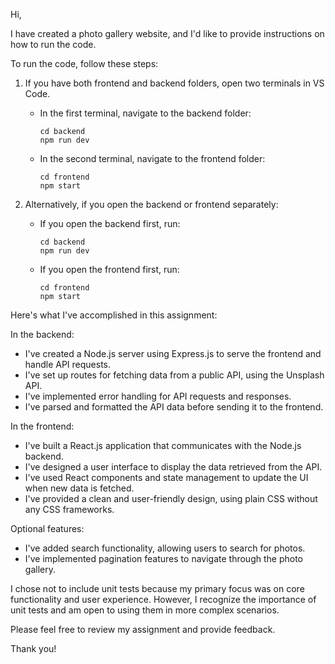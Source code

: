 Hi,

I have created a photo gallery website, and I'd like to provide instructions on how to run the code.

To run the code, follow these steps:

1. If you have both frontend and backend folders, open two terminals in VS Code.
   - In the first terminal, navigate to the backend folder:
     ```
     cd backend
     npm run dev
     ```
   - In the second terminal, navigate to the frontend folder:
     ```
     cd frontend
     npm start
     ```

2. Alternatively, if you open the backend or frontend separately:
   - If you open the backend first, run:
     ```
     cd backend
     npm run dev
     ```
   - If you open the frontend first, run:
     ```
     cd frontend
     npm start
     ```

Here's what I've accomplished in this assignment:

In the backend:
- I've created a Node.js server using Express.js to serve the frontend and handle API requests.
- I've set up routes for fetching data from a public API, using the Unsplash API.
- I've implemented error handling for API requests and responses.
- I've parsed and formatted the API data before sending it to the frontend.

In the frontend:
- I've built a React.js application that communicates with the Node.js backend.
- I've designed a user interface to display the data retrieved from the API.
- I've used React components and state management to update the UI when new data is fetched.
- I've provided a clean and user-friendly design, using plain CSS without any CSS frameworks.

Optional features:
- I've added search functionality, allowing users to search for photos.
- I've implemented pagination features to navigate through the photo gallery.

I chose not to include unit tests because my primary focus was on core functionality and user experience. However, I recognize the importance of unit tests and am open to using them in more complex scenarios.

Please feel free to review my assignment and provide feedback. 

Thank you!
